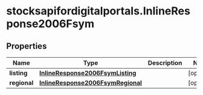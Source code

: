 # stocksapifordigitalportals.InlineResponse2006Fsym

## Properties

Name | Type | Description | Notes
------------ | ------------- | ------------- | -------------
**listing** | [**InlineResponse2006FsymListing**](InlineResponse2006FsymListing.md) |  | [optional] 
**regional** | [**InlineResponse2006FsymRegional**](InlineResponse2006FsymRegional.md) |  | [optional] 


